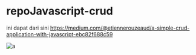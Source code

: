 # repoJavascript-crud
ini dapat dari sini https://medium.com/@etiennerouzeaud/a-simple-crud-application-with-javascript-ebc82f688c59

![a](https://user-images.githubusercontent.com/78794419/178090976-c8251f10-e10f-4050-807b-128ef1938e13.jpg)
